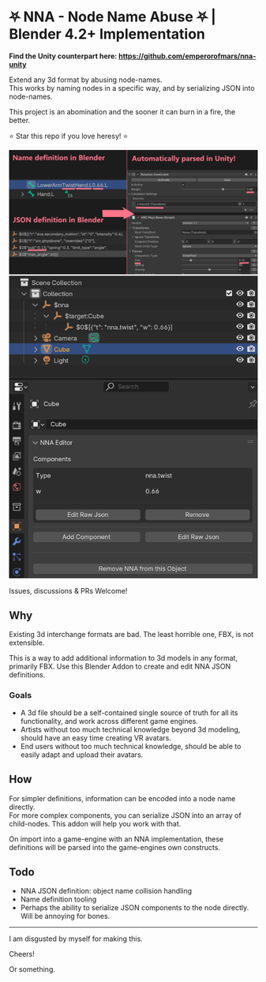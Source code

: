 
# ⛧ NNA - Node Name Abuse ⛧ | Blender 4.2+ Implementation

**Find the Unity counterpart here: <https://github.com/emperorofmars/nna-unity>**

Extend any 3d format by abusing node-names.\
This works by naming nodes in a specific way, and by serializing JSON into node-names.

This project is an abomination and the sooner it can burn in a fire, the better.

⭐ Star this repo if you love heresy! ⭐

![](./Docs/img/nna-example.png)
![](./Docs/img/nna-blender.png)

Issues, discussions & PRs Welcome!

## Why
Existing 3d interchange formats are bad. The least horrible one, FBX, is not extensible.

This is a way to add additional information to 3d models in any format, primarily FBX.
Use this Blender Addon to create and edit NNA JSON definitions.

### Goals
* A 3d file should be a self-contained single source of truth for all its functionality, and work across different game engines.
* Artists without too much technical knowledge beyond 3d modeling, should have an easy time creating VR avatars.
* End users without too much technical knowledge, should be able to easily adapt and upload their avatars.

## How
For simpler definitions, information can be encoded into a node name directly.\
For more complex components, you can serialize JSON into an array of child-nodes. This addon will help you work with that.

On import into a game-engine with an NNA implementation, these definitions will be parsed into the game-engines own constructs.

<!--
TODO: write one proper source of truth spec for available components across all nna implementations.
**[Documantation on all provided NNA processors!](Docs/Processors.md)**

You can easily implement additional processors yourself!
-->


## Todo
* NNA JSON definition: object name collision handling
* Name definition tooling
* Perhaps the ability to serialize JSON components to the node directly. Will be annoying for bones.

---

I am disgusted by myself for making this.

Cheers!

Or something.